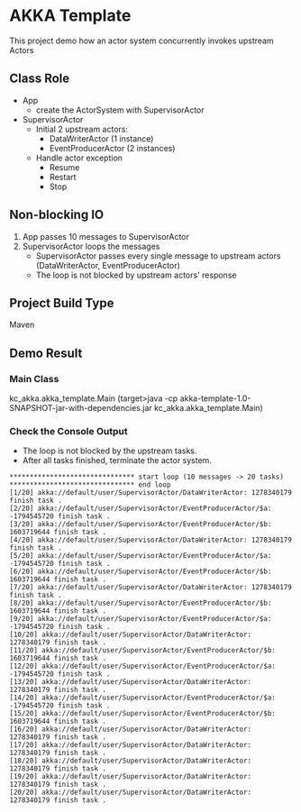 AKKA Template
===

This project demo how an actor system concurrently invokes upstream Actors



Class Role
---

- App
    - create the ActorSystem with SupervisorActor
- SupervisorActor
    - Initial 2 upstream actors:
        - DataWriterActor (1 instance)
        - EventProducerActor (2 instances)
    - Handle actor exception
        - Resume
        - Restart
        - Stop


Non-blocking IO
---

1. App passes 10 messages to SupervisorActor
2. SupervisorActor loops the messages
    - SupervisorActor passes every single message to upstream actors (DataWriterActor, EventProducerActor)
    - The loop is not blocked by upstream actors' response



Project Build Type
---
Maven


Demo Result
---
### Main Class
kc_akka.akka_template.Main
(target>java -cp akka-template-1.0-SNAPSHOT-jar-with-dependencies.jar kc_akka.akka_template.Main)


### Check the Console Output
- The loop is not blocked by the upstream tasks.
- After all tasks finished, terminate the actor system.

```concept
******************************* start loop (10 messages -> 20 tasks)
******************************* end loop
[1/20] akka://default/user/SupervisorActor/DataWriterActor: 1278340179 finish task .
[2/20] akka://default/user/SupervisorActor/EventProducerActor/$a: -1794545720 finish task .
[3/20] akka://default/user/SupervisorActor/EventProducerActor/$b: 1603719644 finish task .
[4/20] akka://default/user/SupervisorActor/DataWriterActor: 1278340179 finish task .
[5/20] akka://default/user/SupervisorActor/EventProducerActor/$a: -1794545720 finish task .
[6/20] akka://default/user/SupervisorActor/EventProducerActor/$b: 1603719644 finish task .
[7/20] akka://default/user/SupervisorActor/DataWriterActor: 1278340179 finish task .
[8/20] akka://default/user/SupervisorActor/EventProducerActor/$b: 1603719644 finish task .
[9/20] akka://default/user/SupervisorActor/EventProducerActor/$a: -1794545720 finish task .
[10/20] akka://default/user/SupervisorActor/DataWriterActor: 1278340179 finish task .
[11/20] akka://default/user/SupervisorActor/EventProducerActor/$b: 1603719644 finish task .
[12/20] akka://default/user/SupervisorActor/EventProducerActor/$a: -1794545720 finish task .
[13/20] akka://default/user/SupervisorActor/DataWriterActor: 1278340179 finish task .
[14/20] akka://default/user/SupervisorActor/EventProducerActor/$a: -1794545720 finish task .
[15/20] akka://default/user/SupervisorActor/EventProducerActor/$b: 1603719644 finish task .
[16/20] akka://default/user/SupervisorActor/DataWriterActor: 1278340179 finish task .
[17/20] akka://default/user/SupervisorActor/DataWriterActor: 1278340179 finish task .
[18/20] akka://default/user/SupervisorActor/DataWriterActor: 1278340179 finish task .
[19/20] akka://default/user/SupervisorActor/DataWriterActor: 1278340179 finish task .
[20/20] akka://default/user/SupervisorActor/DataWriterActor: 1278340179 finish task .

```

